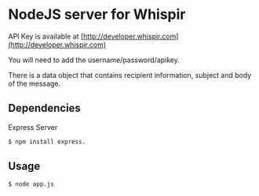 # NodeJS server for Whispir

API Key is available at [http://developer.whispir.com](http://developer.whispir.com)

You will need to add the username/password/apikey.

There is a data object that contains recipient information, subject and body of the message.

## Dependencies
Express Server

```bash
$ npm install express.
```

## Usage

```bash
$ node app.js
```
